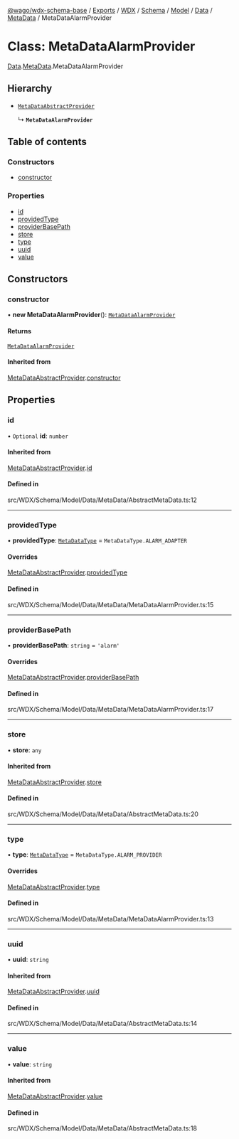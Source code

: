 [@wago/wdx-schema-base](../README.md) / [Exports](../modules.md) / [WDX](../modules/WDX.md) / [Schema](../modules/WDX.Schema.md) / [Model](../modules/WDX.Schema.Model.md) / [Data](../modules/WDX.Schema.Model.Data.md) / [MetaData](../modules/WDX.Schema.Model.Data.MetaData.md) / MetaDataAlarmProvider

# Class: MetaDataAlarmProvider

[Data](../modules/WDX.Schema.Model.Data.md).[MetaData](../modules/WDX.Schema.Model.Data.MetaData.md).MetaDataAlarmProvider

## Hierarchy

- [`MetaDataAbstractProvider`](WDX.Schema.Model.Data.MetaData.MetaDataAbstractProvider.md)

  ↳ **`MetaDataAlarmProvider`**

## Table of contents

### Constructors

- [constructor](WDX.Schema.Model.Data.MetaData.MetaDataAlarmProvider.md#constructor)

### Properties

- [id](WDX.Schema.Model.Data.MetaData.MetaDataAlarmProvider.md#id)
- [providedType](WDX.Schema.Model.Data.MetaData.MetaDataAlarmProvider.md#providedtype)
- [providerBasePath](WDX.Schema.Model.Data.MetaData.MetaDataAlarmProvider.md#providerbasepath)
- [store](WDX.Schema.Model.Data.MetaData.MetaDataAlarmProvider.md#store)
- [type](WDX.Schema.Model.Data.MetaData.MetaDataAlarmProvider.md#type)
- [uuid](WDX.Schema.Model.Data.MetaData.MetaDataAlarmProvider.md#uuid)
- [value](WDX.Schema.Model.Data.MetaData.MetaDataAlarmProvider.md#value)

## Constructors

### constructor

• **new MetaDataAlarmProvider**(): [`MetaDataAlarmProvider`](WDX.Schema.Model.Data.MetaData.MetaDataAlarmProvider.md)

#### Returns

[`MetaDataAlarmProvider`](WDX.Schema.Model.Data.MetaData.MetaDataAlarmProvider.md)

#### Inherited from

[MetaDataAbstractProvider](WDX.Schema.Model.Data.MetaData.MetaDataAbstractProvider.md).[constructor](WDX.Schema.Model.Data.MetaData.MetaDataAbstractProvider.md#constructor)

## Properties

### id

• `Optional` **id**: `number`

#### Inherited from

[MetaDataAbstractProvider](WDX.Schema.Model.Data.MetaData.MetaDataAbstractProvider.md).[id](WDX.Schema.Model.Data.MetaData.MetaDataAbstractProvider.md#id)

#### Defined in

src/WDX/Schema/Model/Data/MetaData/AbstractMetaData.ts:12

___

### providedType

• **providedType**: [`MetaDataType`](../enums/WDX.Schema.Model.Data.MetaData.MetaDataType.md) = `MetaDataType.ALARM_ADAPTER`

#### Overrides

[MetaDataAbstractProvider](WDX.Schema.Model.Data.MetaData.MetaDataAbstractProvider.md).[providedType](WDX.Schema.Model.Data.MetaData.MetaDataAbstractProvider.md#providedtype)

#### Defined in

src/WDX/Schema/Model/Data/MetaData/MetaDataAlarmProvider.ts:15

___

### providerBasePath

• **providerBasePath**: `string` = `'alarm'`

#### Overrides

[MetaDataAbstractProvider](WDX.Schema.Model.Data.MetaData.MetaDataAbstractProvider.md).[providerBasePath](WDX.Schema.Model.Data.MetaData.MetaDataAbstractProvider.md#providerbasepath)

#### Defined in

src/WDX/Schema/Model/Data/MetaData/MetaDataAlarmProvider.ts:17

___

### store

• **store**: `any`

#### Inherited from

[MetaDataAbstractProvider](WDX.Schema.Model.Data.MetaData.MetaDataAbstractProvider.md).[store](WDX.Schema.Model.Data.MetaData.MetaDataAbstractProvider.md#store)

#### Defined in

src/WDX/Schema/Model/Data/MetaData/AbstractMetaData.ts:20

___

### type

• **type**: [`MetaDataType`](../enums/WDX.Schema.Model.Data.MetaData.MetaDataType.md) = `MetaDataType.ALARM_PROVIDER`

#### Overrides

[MetaDataAbstractProvider](WDX.Schema.Model.Data.MetaData.MetaDataAbstractProvider.md).[type](WDX.Schema.Model.Data.MetaData.MetaDataAbstractProvider.md#type)

#### Defined in

src/WDX/Schema/Model/Data/MetaData/MetaDataAlarmProvider.ts:13

___

### uuid

• **uuid**: `string`

#### Inherited from

[MetaDataAbstractProvider](WDX.Schema.Model.Data.MetaData.MetaDataAbstractProvider.md).[uuid](WDX.Schema.Model.Data.MetaData.MetaDataAbstractProvider.md#uuid)

#### Defined in

src/WDX/Schema/Model/Data/MetaData/AbstractMetaData.ts:14

___

### value

• **value**: `string`

#### Inherited from

[MetaDataAbstractProvider](WDX.Schema.Model.Data.MetaData.MetaDataAbstractProvider.md).[value](WDX.Schema.Model.Data.MetaData.MetaDataAbstractProvider.md#value)

#### Defined in

src/WDX/Schema/Model/Data/MetaData/AbstractMetaData.ts:18
